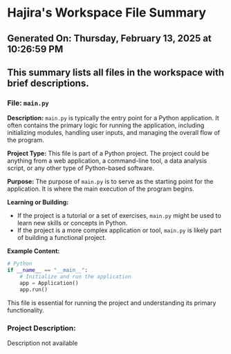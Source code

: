 # Hajira's Workspace File Summary
## Generated On: Thursday, February 13, 2025 at 10:26:59 PM
This summary lists all files in the workspace with brief descriptions.
---
### File: `main.py`

**Description:**
`main.py` is typically the entry point for a Python application. It often contains the primary logic for running the application, including initializing modules, handling user inputs, and managing the overall flow of the program.

**Project Type:**
This file is part of a Python project. The project could be anything from a web application, a command-line tool, a data analysis script, or any other type of Python-based software.

**Purpose:**
The purpose of `main.py` is to serve as the starting point for the application. It is where the main execution of the program begins.

**Learning or Building:**
- If the project is a tutorial or a set of exercises, `main.py` might be used to learn new skills or concepts in Python.
- If the project is a more complex application or tool, `main.py` is likely part of building a functional project.

**Example Content:**
```python
# Python
if __name__ == "__main__":
    # Initialize and run the application
    app = Application()
    app.run()
```

This file is essential for running the project and understanding its primary functionality. 
### Project Description:
 Description not available
